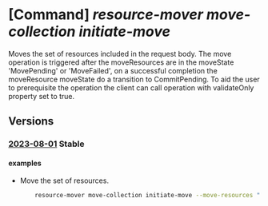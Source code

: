 # [Command] _resource-mover move-collection initiate-move_

Moves the set of resources included in the request body. The move operation is triggered after the moveResources are in the moveState 'MovePending' or 'MoveFailed', on a successful completion the moveResource moveState do a transition to CommitPending. To aid the user to prerequisite the operation the client can call operation with validateOnly property set to true.

## Versions

### [2023-08-01](/Resources/mgmt-plane/L3N1YnNjcmlwdGlvbnMve30vcmVzb3VyY2Vncm91cHMve30vcHJvdmlkZXJzL21pY3Jvc29mdC5taWdyYXRlL21vdmVjb2xsZWN0aW9ucy97fS9pbml0aWF0ZW1vdmU=/2023-08-01.xml) **Stable**

<!-- mgmt-plane /subscriptions/{}/resourcegroups/{}/providers/microsoft.migrate/movecollections/{}/initiatemove 2023-08-01 -->

#### examples

- Move the set of resources.
    ```bash
        resource-mover move-collection initiate-move --move-resources "/subscriptions/subID/resourceGroups/myRG/providers/Microsoft.Migrate/MoveCollections/movecollection1/MoveResources/moveresource1" --validate-only false --name MyMoveCollection --resource-group MyResourceGroup
    ```
